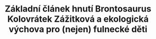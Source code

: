 ---
id: f9cb4f3b-c95c-44a5-ae58-7ed634479489
title: "Základní článek hnutí Brontosaurus Kolovrátek Zážitková a ekologická výchova pro (nejen) fulnecké děti"
price: 20000
year: 2013
description: "Projekt navazuje na loňskou spolupráci nadačního fondu s Kolovrátkem, organizaci mladých místních lidí, kteří usilují o pestřejší vzdělávání těch dětí a mládeže nejen na Fulnecku. Díky kladení důrazu na stará řemesla, tradice a vztah k přírodě, nabízejí místním dětem hezkou alternativu k tradičním vzdělávacím programům a zároveň posilují jejich vztah k regionu a jeho historii."
kouskovani: false
locationName: undefined
position:
  lng: 17.907023908065
  lat: 49.716466264959884
---